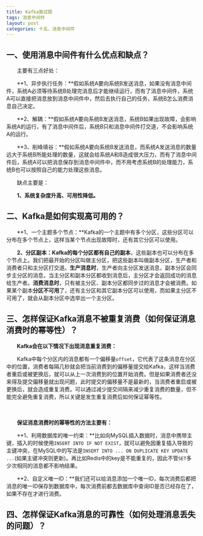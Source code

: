 ```yaml
---
title: Kafka面试题
tags: 消息中间件
layout: post
categories: 十五、消息中间件
---
```




## 一、使用消息中间件有什么优点和缺点？

　　主要有三点好处：

　　**1、异步执行任务：**假如系统A要向系统B发送消息，如果没有消息中间件，系统A必须等待系统B处理完消息后才能继续运行，而有了消息中间件，系统A可以直接把消息放到消息中间件中，然后去执行自己的任务，系统B怎么消费消息自己决定。

　　**2、解耦：**假如系统A要向系统B发送消息，系统B如果出现故障，会影响系统A的运行，有了消息中间件后，系统B只和消息中间件打交道，不会影响系统A的运行。

　　**3、削峰填谷：**假如系统A要向系统B发送消息，而系统A发送消息的数量远大于系统B所能处理的数量，这就会给系统A和B造成很大压力，而有了消息中间件后，系统A可以把消息保存到消息中间件中，而不用考虑系统B的处理能力，系统B也可以按照自己的能力处理这些消息。

　　缺点主要是：

　　**1、系统复杂度升高、可用性降低。**

## 二、Kafka是如何实现高可用的？

　　**1、一个主题多个节点：**Kafka的一个主题中有多个分区，这些分区可以分布在多个节点上，这样当某个节点出现故障时，还有其它分区可以使用。

　　**2、分区副本：**Kafka的每个分区都有自己的**副本**，这些副本也可以分布在多个节点上。我们把最开始的分区叫做主分区，把这些副本叫做副本分区，生产者和消费者只和主分区打交道。**生产消息时**，生产者向主分区发送消息，副本分区会同步主分区的消息，当主分区和副本分区都收到消息后，主分区才会返回成功的消息给生产者。**消费消息时**，只有被主分区、副本分区都同步过的消息才会被消费。如果某个副本**分区不可用**了，还有主分区和其它副本分区可以使用，而如果主分区不可用了，就会从副本分区中选举出一个主分区。

## 三、怎样保证Kafka消息不被重复消费（如何保证消息消费时的幂等性）？

　　**Kafka会在以下情况下出现消息重复消费：**

　　Kafka中每个分区内的消息都有一个偏移量`offset`，它代表了这条消息在分区中的位置，消费者每隔几秒就会把当前消费到的偏移量提交给Kafka，这样当消费者重启或被更换后，就可以从上一次消费到的位置开始消费。但是如果消费者还没来得及提交偏移量就出现问题，此时提交的偏移量不是最新的，当消费者重启或被更换后，就会造成重复消费。可以通过减少提交间隔来减少重复消费的数量，但不能完全避免重复消费，所以关键是发生重复消费后如何保证幂等性。

　

　　**保证消息消费时的幂等性的方法主要有：**

　　**1、利用数据库的唯一约束：**比如向MySQL插入数据时，消息中携带主键，插入的时候使用`INSERT INTO IF NOT EXIST`，就可以避免因重复插入导致的主键冲突，在MySQL中的写法是`INSERT INTO ... ON DUPLICATE KEY UPDATE ...`(如果主键冲突则更新)。再比如Redis中的key是不能重复的，因此不管`SET`多少次相同的消息都不影响结果。

　　**2、自定义唯一ID：**我们还可以给消息添加一个唯一ID，每次消费后都把消息的唯一ID保存到数据库中，每次消费前都去数据库中查询ID是否已经存在了，如果不存在才进行消费。

## 四、怎样保证Kafka消息的可靠性（如何处理消息丢失的问题）？


